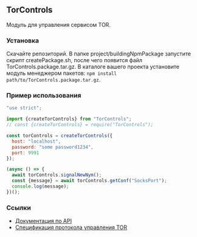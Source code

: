 ﻿## TorControls

Модуль для управления сервисом TOR. 

### Установка

Скачайте репозиторий.
В папке project/buildingNpmPackage запустите скрипт createPackage.sh,
после чего появится файл TorControls.package.tar.gz.
В каталоге вашего проекта установите модуль менеджером пакетов:
`npm install path/to/TorControls.package.tar.gz`.

### Пример использования

```js
"use strict";

import {createTorControls} from "TorControls";
// const {createTorControls} = require("TorControls");

const torControls = createTorControls({
  host: "localhost",
  password: "some password1234",
  port: 9991
});

(async () => {
  await torControls.signalNewNym();
  const {message} = await torControls.getConf("SocksPort");
  console.log(message);
})();
```

### Ссылки

- [Документация по API](doc/translations/API.ru.md)
- [Спецификация протокола управления TOR](https://github.com/torproject/torspec/blob/main/control-spec.txt)
